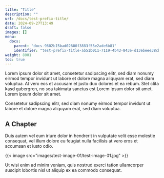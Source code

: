 ```yaml
---
title: "Title"
description: ""
url: /docs/test-prefix-title/
date: 2024-09-27T13:49
draft: false
images: []
menu:
  docs:
    parent: "docs-9602b15bad02600f3883f55e2ade6b81"
    identifier: "test-prefix-title-ab51b011-7119-4b43-843e-d13ebeee38cb"
weight: 8001
toc: true
---
```



Lorem ipsum dolor sit amet, consetetur sadipscing elitr, sed diam nonumy eirmod tempor invidunt ut labore et dolore magna aliquyam erat, sed diam voluptua. At vero eos et accusam et justo duo dolores et ea rebum. Stet clita kasd gubergren, no sea takimata sanctus est Lorem ipsum dolor sit amet. Lorem ipsum dolor sit amet.


Consetetur sadipscing elitr, sed diam nonumy eirmod tempor invidunt ut labore et dolore magna aliquyam erat, sed diam voluptua.

## A Chapter

Duis autem vel eum iriure dolor in hendrerit in vulputate velit esse molestie consequat, vel illum dolore eu feugiat nulla facilisis at vero eros et accumsan et iusto odio.

{{< image src="images/test-image-01/test-image-01.jpg" >}}

Ut wisi enim ad minim veniam, quis nostrud exerci tation ullamcorper suscipit lobortis nisl ut aliquip ex ea commodo consequat.   
